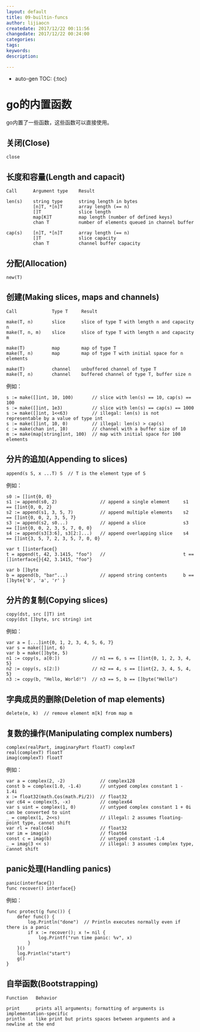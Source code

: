 ```yaml
---
layout: default
title: 09-builtin-funcs
author: lijiaocn
createdate: 2017/12/22 00:11:56
changedate: 2017/12/22 00:24:00
categories:
tags:
keywords:
description: 

---
```


* auto-gen TOC:
{:toc}

# go的内置函数 

go内置了一些函数，这些函数可以直接使用。

## 关闭(Close)

	close

## 长度和容量(Length and capacit)

	Call      Argument type    Result
	
	len(s)    string type      string length in bytes
	          [n]T, *[n]T      array length (== n)
	          []T              slice length
	          map[K]T          map length (number of defined keys)
	          chan T           number of elements queued in channel buffer
	
	cap(s)    [n]T, *[n]T      array length (== n)
	          []T              slice capacity
	          chan T           channel buffer capacity

## 分配(Allocation)

	new(T)

## 创建(Making slices, maps and channels)

	Call             Type T     Result
	
	make(T, n)       slice      slice of type T with length n and capacity n
	make(T, n, m)    slice      slice of type T with length n and capacity m
	
	make(T)          map        map of type T
	make(T, n)       map        map of type T with initial space for n elements
	
	make(T)          channel    unbuffered channel of type T
	make(T, n)       channel    buffered channel of type T, buffer size n

例如：

	s := make([]int, 10, 100)       // slice with len(s) == 10, cap(s) == 100
	s := make([]int, 1e3)           // slice with len(s) == cap(s) == 1000
	s := make([]int, 1<<63)         // illegal: len(s) is not representable by a value of type int
	s := make([]int, 10, 0)         // illegal: len(s) > cap(s)
	c := make(chan int, 10)         // channel with a buffer size of 10
	m := make(map[string]int, 100)  // map with initial space for 100 elements

## 分片的追加(Appending to slices)

	append(s S, x ...T) S  // T is the element type of S

例如：

	s0 := []int{0, 0}
	s1 := append(s0, 2)                // append a single element     s1 == []int{0, 0, 2}
	s2 := append(s1, 3, 5, 7)          // append multiple elements    s2 == []int{0, 0, 2, 3, 5, 7}
	s3 := append(s2, s0...)            // append a slice              s3 == []int{0, 0, 2, 3, 5, 7, 0, 0}
	s4 := append(s3[3:6], s3[2:]...)   // append overlapping slice    s4 == []int{3, 5, 7, 2, 3, 5, 7, 0, 0}

	var t []interface{}
	t = append(t, 42, 3.1415, "foo")   //                             t == []interface{}{42, 3.1415, "foo"}

	var b []byte
	b = append(b, "bar"...)            // append string contents      b == []byte{'b', 'a', 'r' }

## 分片的复制(Copying slices)

	copy(dst, src []T) int
	copy(dst []byte, src string) int

例如：

	var a = [...]int{0, 1, 2, 3, 4, 5, 6, 7}
	var s = make([]int, 6)
	var b = make([]byte, 5)
	n1 := copy(s, a[0:])            // n1 == 6, s == []int{0, 1, 2, 3, 4, 5}
	n2 := copy(s, s[2:])            // n2 == 4, s == []int{2, 3, 4, 5, 4, 5}
	n3 := copy(b, "Hello, World!")  // n3 == 5, b == []byte("Hello")

## 字典成员的删除(Deletion of map elements)

	delete(m, k)  // remove element m[k] from map m 

## 复数的操作(Manipulating complex numbers)

	complex(realPart, imaginaryPart floatT) complexT
	real(complexT) floatT
	imag(complexT) floatT

例如：

	var a = complex(2, -2)             // complex128
	const b = complex(1.0, -1.4)       // untyped complex constant 1 - 1.4i
	x := float32(math.Cos(math.Pi/2))  // float32
	var c64 = complex(5, -x)           // complex64
	var s uint = complex(1, 0)         // untyped complex constant 1 + 0i can be converted to uint
	_ = complex(1, 2<<s)               // illegal: 2 assumes floating-point type, cannot shift
	var rl = real(c64)                 // float32
	var im = imag(a)                   // float64
	const c = imag(b)                  // untyped constant -1.4
	_ = imag(3 << s)                   // illegal: 3 assumes complex type, cannot shift

## panic处理(Handling panics)

	panic(interface{})
	func recover() interface{}

例如：

	func protect(g func()) {
		defer func() {
			log.Println("done")  // Println executes normally even if there is a panic
			if x := recover(); x != nil {
				log.Printf("run time panic: %v", x)
			}
		}()
		log.Println("start")
		g()
	}

## 自举函数(Bootstrapping)

	Function   Behavior

	print      prints all arguments; formatting of arguments is implementation-specific
	println    like print but prints spaces between arguments and a newline at the end



